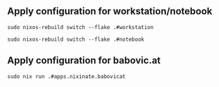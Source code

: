 ## Apply configuration for workstation/notebook
```
sudo nixos-rebuild switch --flake .#workstation
```
```
sudo nixos-rebuild switch --flake .#notebook
```

## Apply configuration for babovic.at
```
sudo nix run .#apps.nixinate.babovicat
```